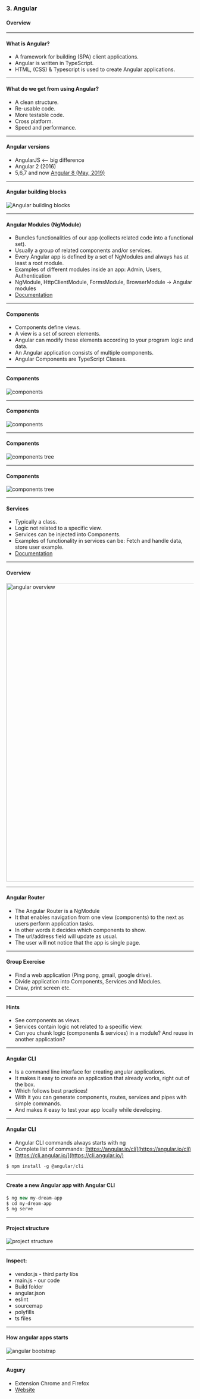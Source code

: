 ### 3. Angular</h3>
#### Overview</h5>


---


#### What is Angular?

* A framework for building (SPA) client applications.
* Angular is written in TypeScript.
* HTML, (CSS) & Typescript is used to create Angular applications.

---


#### What do we get from using Angular?

* A clean structure.
* Re-usable code.
* More testable code.
* Cross platform.
* Speed and performance.


---

#### Angular versions

* AngularJS <— big difference
* Angular 2 (2016)
* 5,6,7 and now <a href="https://angular.io/" target="_blank">Angular 8 (May, 2019)</a>


---


#### Angular building blocks
<img src="media/angular-images/angular-3/blocks.png" alt="Angular building blocks">


---

#### Angular Modules (NgModule)

* Bundles functionalities of our app (collects related code into a functional set).
* Usually a group of related components and/or services.
* Every Angular app is defined by a set of NgModules and always has at least a root module.
* Examples of different modules inside an app: Admin, Users, Authentication
* NgModule, HttpClientModule, FormsModule, BrowserModule -> Angular modules
* <a href="https://angular.io/guide/architecture-modules" target="_blank">Documentation</a>


---

#### Components

* Components define views. 
* A view is a set of screen elements.
* Angular can modify these elements according to your program logic and data.
* An Angular application consists of multiple components.
* Angular Components are TypeScript Classes.


---

#### Components
<img src="/media/angular-images/angular-3/components.png" alt="components">


---

#### Components
<img src="/media/angular-images/angular-3/components2.png" alt="components">


---

#### Components
<img src="/media/angular-images/angular-3/component3.png" alt="components tree">


---

#### Components
<img src="/media/angular-images/angular-3/componentTree.png" alt="components tree">


---


#### Services

* Typically a class.
* Logic not related to a specific view.
* Services can be injected into Components.
* Examples of functionality in services can be: Fetch and handle data, store user example.
* <a href="https://angular.io/guide/architecture-services" target="_blank">Documentation</a>


---

#### Overview
<img width="800" src="/media/angular-images/angular-3/angularoverview.png" alt="angular overview">


---

#### Angular Router

* The Angular Router is a NgModule
* It that enables navigation from one view (components) to the next as users perform application tasks.
* In other words it decides which components to show.
* The url/address field will update as usual.
* The user will not notice that the app is single page.

---

#### Group Exercise

* Find a web application (Ping pong, gmail, google drive).
* Divide application into Components, Services and Modules.
* Draw, print screen etc.


---


#### Hints

* See components as views.
* Services contain logic not related to a specific view.
* Can you chunk logic (components & services) in a module? And reuse in another application?


---

#### Angular CLI

* Is a command line interface for creating angular applications.
* It makes it easy to create an application that already works, right out of the box.
* Which follows best practices!
* With it you can generate components, routes, services and pipes with simple commands.
* And makes it easy to test your app locally while developing.

---

####  Angular CLI

* Angular CLI commands always starts with ng 
* Complete list of commands: [https://angular.io/cli](https://angular.io/cli)
* [https://cli.angular.io/](https://cli.angular.io/)
				
```javascript
$ npm install -g @angular/cli
```


---
				
#### Create a new Angular app with Angular CLI

```javascript
$ ng new my-dream-app
$ cd my-dream-app
$ ng serve
```

---

#### Project structure
<img  src="/media/angular-images/angular-3/proj.png" alt="project structure">


---

#### Inspect:

* vendor.js - third party libs
* main.js - our code
* Build folder
* angular.json
* eslint
* sourcemap
* polyfills
* ts files

---

#### How angular apps starts
<img src="/media/angular-images/angular-3/angularstart.png" alt="angular bootstrap">


---

#### Augury

* Extension Chrome and Firefox
* <a href="https://augury.rangle.io/" target="_blank">Website</a>